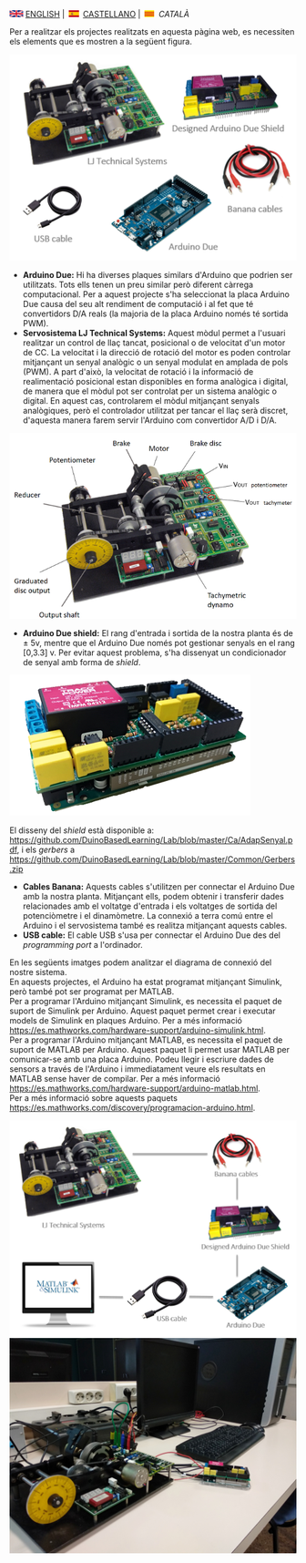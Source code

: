<img src="en.png" alt="English"> [ENGLISH](equipment.md) | <img src="es.png" alt="Castellano"> [CASTELLANO](equipo.md) | <img src="ca.png" alt="Català"> *CATALÀ*

Per a realitzar els projectes realitzats en aquesta pàgina web, es necessiten els elements que es mostren a la següent figura.

![Equipment](equipment.PNG)

<ul>
  <li><b>Arduino Due:</b> Hi ha diverses plaques similars d'Arduino que podrien ser utilitzats. Tots ells tenen un preu similar però diferent càrrega computacional. Per a aquest projecte s'ha seleccionat la placa Arduino Due causa del seu alt rendiment de computació i al fet que té convertidors D/A reals (la majoria de la placa Arduino només té sortida PWM).
  </li>
  <li><b>Servosistema LJ Technical Systems:</b> Aquest mòdul permet a l'usuari realitzar un control de llaç tancat, posicional o de velocitat d'un motor de CC.
    La velocitat i la direcció de rotació del motor es poden controlar mitjançant un senyal analògic o un senyal modulat en amplada de pols (PWM).
    A part d'això, la velocitat de rotació i la informació de realimentació posicional estan disponibles en forma analògica i digital, de manera que el mòdul pot ser controlat per un sistema analògic o digital. En aquest cas, controlarem el mòdul mitjançant senyals analògiques, però el controlador utilitzat per tancar el llaç serà discret, d'aquesta manera farem servir l'Arduino com convertidor A/D i D/A.</li>
</ul>   

![Motor](motorra2.png)

<ul>
  <li><b>Arduino Due shield:</b> El rang d'entrada i sortida de la nostra planta és de &plusmn 5v, mentre que el Arduino Due només pot gestionar senyals en el rang [0,3.3] v. Per evitar aquest problema, s'ha dissenyat un condicionador de senyal amb forma de <i>shield</i>. </li>
</ul>   

![DueShield](shield.png)


El disseny del *shield* està disponible a: <https://github.com/DuinoBasedLearning/Lab/blob/master/Ca/AdapSenyal.pdf>, i els *gerbers* a <https://github.com/DuinoBasedLearning/Lab/blob/master/Common/Gerbers.zip>


<ul>
  <li><b>Cables Banana:</b> Aquests cables s'utilitzen per connectar el Arduino Due amb la nostra planta. Mitjançant ells, podem obtenir i transferir dades relacionades amb el voltatge d'entrada i els voltatges de sortida del potenciòmetre i el dinamòmetre. La connexió a terra comú entre el Arduino i el servosistema també es realitza mitjançant aquests cables.</li>
  <li><b>USB cable:</b> El cable USB s'usa per connectar el Arduino Due des del <i>programming port</i> a l'ordinador.</li>
</ul>  

En les següents imatges podem analitzar el diagrama de connexió del nostre sistema. <br>
En aquests projectes, el Arduino ha estat programat mitjançant Simulink, però també pot ser programat per MATLAB. <br>
  Per a programar l'Arduino mitjançant Simulink, es necessita el paquet de suport de Simulink per Arduino. Aquest paquet permet crear i executar models de Simulink en plaques Arduino. Per a més informació <https://es.mathworks.com/hardware-support/arduino-simulink.html>. <br>
 Per a programar l'Arduino mitjançant MATLAB, es necessita el paquet de suport de MATLAB per Arduino. Aquest paquet li permet usar MATLAB per comunicar-se amb una placa Arduino. Podeu llegir i escriure dades de sensors a través de l'Arduino i immediatament veure els resultats en MATLAB sense haver de compilar. Per a més informació <https://es.mathworks.com/hardware-support/arduino-matlab.html>. <br>
  Per a més informació sobre aquests paquets <https://es.mathworks.com/discovery/programacion-arduino.html>.


![ConnectionDiagram](Connection.PNG)
![Desktop](desktop.jpg)
